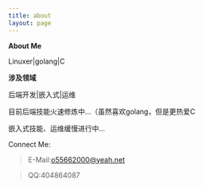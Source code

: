 ```yaml
---
title: about
layout: page
---
```


**About Me**

Linuxer|golang|C

**涉及领域**

后端开发|嵌入式|运维

目前后端技能火速修炼中...（虽然喜欢golang，但是更热爱C

嵌入式技能、运维缓慢进行中...

Connect Me:
>E-Mail:o55662000@yeah.net

>QQ:404864087
